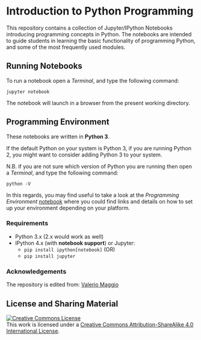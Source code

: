 # Introduction to Python Programming

This repository contains a collection of Jupyter/IPython Notebooks introducing programming concepts in Python. The notebooks are intended to guide students in learning the basic functionality of programming Python, and some of the most frequently used modules. 

## Running Notebooks ##

To run a notebook open a _Terminal_, and type the following command:

    jupyter notebook

The notebook will launch in a browser from the present working directory.

## Programming Environment

These notebooks are written in **Python 3**. 

If the default Python on your system is Python 3, if you are running Python 2, you might want to consider adding Python 3 to your system. 

N.B. if you are not sure which version of Python you are running then open a  _Terminal_, and type the following command:

    python -V

In this regards, you may find useful to take a look at the *Programming Environment* [notebook]() where you 
could find links and details on how to set up your environment depending on your platform.

### Requirements

* Python 3.x (2.x would work as well)
* IPython 4.x (with **notebook support**) or Jupyter: 
    * `pip install ipython[notebook]` (OR)
    * `pip install jupyter`

### Acknowledgements
The repository is edited from: [Valerio Maggio](https://github.com/leriomaggio/python-in-a-notebook)

## License and Sharing Material

<a rel="license" href="http://creativecommons.org/licenses/by-sa/4.0/"><img alt="Creative Commons License" style="border-width:0" src="https://i.creativecommons.org/l/by-sa/4.0/80x15.png" /></a><br />This work is licensed under a <a rel="license" href="http://creativecommons.org/licenses/by-sa/4.0/">Creative Commons Attribution-ShareAlike 4.0 International License</a>.
